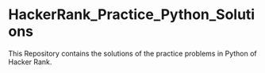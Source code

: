# HackerRank_Practice_Python_Solutions
This Repository contains the solutions of the practice problems in Python of Hacker Rank.
